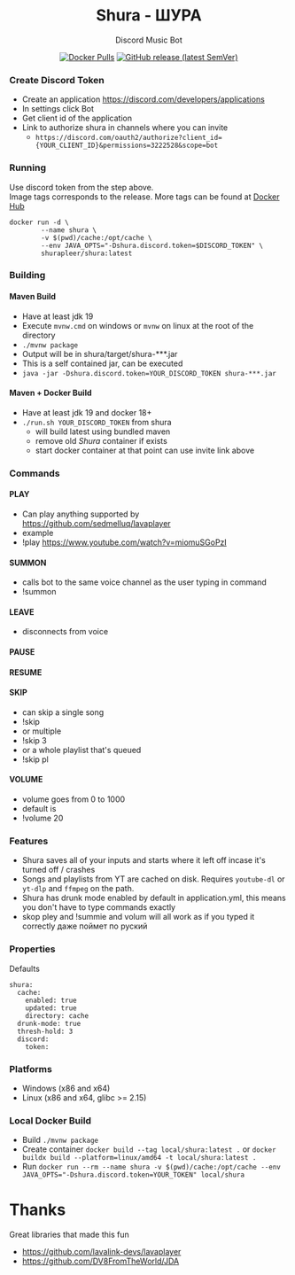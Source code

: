 <h1 align="center">Shura - ШУРА</h1>
<p align="center">Discord Music Bot</p>

<p align="center">
  <a href="https://hub.docker.com/r/shurapleer/shura"><img alt="Docker Pulls" src="https://img.shields.io/docker/pulls/shurapleer/shura"></a>
  <a href="https://github.com/awesomekosm/Shura/releases"><img alt="GitHub release (latest SemVer)" src="https://img.shields.io/github/v/release/awesomekosm/shura"></a>
</p>

### Create Discord Token

* Create an application https://discord.com/developers/applications
* In settings click Bot
* Get client id of the application
* Link to authorize shura in channels where you can invite
    - `https://discord.com/oauth2/authorize?client_id={YOUR_CLIENT_ID}&permissions=3222528&scope=bot`

### Running

Use discord token from the step above.  
Image tags corresponds to the release.  More tags can be found at [Docker Hub](https://hub.docker.com/r/shurapleer/shura)

```
docker run -d \
        --name shura \
        -v $(pwd)/cache:/opt/cache \
        --env JAVA_OPTS="-Dshura.discord.token=$DISCORD_TOKEN" \
        shurapleer/shura:latest
```

### Building

#### Maven Build
* Have at least jdk 19
* Execute `mvnw.cmd` on windows or `mvnw` on linux at the root of the directory
* `./mvnw package`
* Output will be in shura/target/shura-***.jar
* This is a self contained jar, can be executed
* `java -jar -Dshura.discord.token=YOUR_DISCORD_TOKEN shura-***.jar`

#### Maven + Docker Build
* Have at least jdk 19 and docker 18+
* `./run.sh YOUR_DISCORD_TOKEN` from shura
  - will build latest using bundled maven
  - remove old *Shura* container if exists
  - start docker container at that point can use invite link above

### Commands

#### PLAY
* Can play anything supported by https://github.com/sedmelluq/lavaplayer
* example
* !play https://www.youtube.com/watch?v=miomuSGoPzI
#### SUMMON
* calls bot to the same voice channel as the user typing in command
* !summon
#### LEAVE
* disconnects from voice
#### PAUSE
#### RESUME
#### SKIP
* can skip a single song
* !skip
* or multiple
* !skip 3
* or a whole playlist that's queued
* !skip pl
#### VOLUME
* volume goes from 0 to 1000
* default is
* !volume 20

### Features
* Shura saves all of your inputs and starts where it left off incase it's turned off / crashes
* Songs and playlists from YT are cached on disk. Requires `youtube-dl` or `yt-dlp` and `ffmpeg` on the path.
* Shura has drunk mode enabled by default in application.yml, this means you don't have to type commands exactly
* skop pley and !summie and volum will all work as if you typed it correctly даже поймет по руский

### Properties

Defaults
```
shura:
  cache:
    enabled: true
    updated: true
    directory: cache
  drunk-mode: true
  thresh-hold: 3
  discord:
    token: 
```

### Platforms
* Windows (x86 and x64)
* Linux (x86 and x64, glibc >= 2.15)

### Local Docker Build
* Build
`./mvnw package`
* Create container
`docker build --tag local/shura:latest .`
or
`docker buildx build --platform=linux/amd64 -t local/shura:latest .`
* Run
`docker run --rm --name shura -v $(pwd)/cache:/opt/cache --env JAVA_OPTS="-Dshura.discord.token=YOUR_TOKEN" local/shura`

# Thanks
Great libraries that made this fun
* https://github.com/lavalink-devs/lavaplayer
* https://github.com/DV8FromTheWorld/JDA
